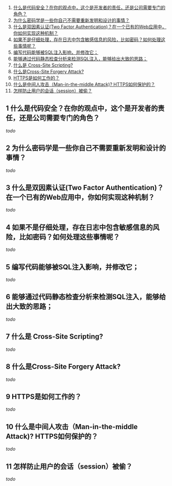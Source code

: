 1. [什么是代码安全？在你的观点中，这个是开发者的责任，还是公司需要专门的角色？](#1-shen-me-shi-dai-ma-an-quan-zai-ni-de-guan-dian-zhong-zhe-ge-shi-kai-fa-zhe-de-ze-ren-hai-shi-gong-si-xu-yao-zhuan-men-de-jiao-se)
2. [为什么密码学是一些你自己不需要重新发明和设计的事情？](#2-wei-shen-me-mi-ma-xue-shi-yi-xie-ni-zi-ji-bu-xu-yao-zhong-xin-fa-ming-he-she-ji-de-shi-qing)
3. [什么是双因素认证(Two Factor Authentication)？在一个已有的Web应用中，你如何实现这种机制？](#3-shen-me-shi-shuang-yin-su-ren-zheng-two-factor-authentication-zai-yi-ge-yi-you-de-web-ying-yong-zhong-ni-ru-he-shi-xian-zhe-zhong-ji-zhi)
4. [如果不是仔细处理，存在日志中包含敏感信息的风险，比如密码？如何处理这些事情呢？](#4-ru-guo-bu-shi-zai-xi-chu-li-cun-zai-ri-zhi-zhong-bao-han-min-gan-xin-xi-de-feng-xian-bi-ru-mi-ma-ru-he-chu-li-zhe-xie-shi-qing-ne)
5. [编写代码能够被SQL注入影响，并修改它；](#5-bian-xie-dai-ma-neng-gou-bei-sql-zhu-ru-ying-xiang-bing-xiu-gai-ta)
6. [能够通过代码静态检查分析来检测SQL注入，能够给出大致的思路；](#6-neng-gou-tong-guo-dai-ma-jing-tai-jian-cha-fen-xi-lai-jian-ce-sql-zhu-ru-neng-gou-gei-chu-da-zhi-de-si-lu)
7. [什么是 Cross-Site Scripting?](#7-shen-me-shi-crosssite-scripting)
8. [什么是Cross-Site Forgery Attack?](#8-shen-me-shi-crosssite-forgery-attack)
9. [HTTPS是如何工作的？](#9-https-shi-ru-he-gong-zuo-de)
10. [什么是中间人攻击（Man-in-the-middle Attack)? HTTPS如何保护的？](#10-shen-me-shi-zhong-jian-ren-gong-ji-maninthemiddle-attack-https-ru-he-bao-hu-de)
11. [怎样防止用户的会话（session）被偷？](#11-zen-yang-fang-zhi-yong-hu-de-hui-hua-session-bei-tou)


## 1 什么是代码安全？在你的观点中，这个是开发者的责任，还是公司需要专门的角色？
*todo*
## 2 为什么密码学是一些你自己不需要重新发明和设计的事情？
*todo*
## 3 什么是双因素认证(Two Factor Authentication)？在一个已有的Web应用中，你如何实现这种机制？
*todo*
## 4 如果不是仔细处理，存在日志中包含敏感信息的风险，比如密码？如何处理这些事情呢？
*todo*
## 5 编写代码能够被SQL注入影响，并修改它；
*todo*
## 6 能够通过代码静态检查分析来检测SQL注入，能够给出大致的思路；
*todo*
## 7 什么是 Cross-Site Scripting?
*todo*
## 8 什么是Cross-Site Forgery Attack?
*todo*
## 9 HTTPS是如何工作的？
*todo*
## 10 什么是中间人攻击（Man-in-the-middle Attack)? HTTPS如何保护的？
*todo*
## 11 怎样防止用户的会话（session）被偷？
*todo*